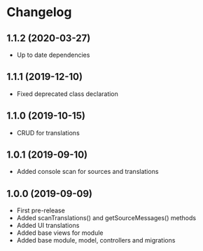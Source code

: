 Changelog
=========

## 1.1.2 (2020-03-27)
 * Up to date dependencies
 
## 1.1.1 (2019-12-10)
 * Fixed deprecated class declaration

## 1.1.0 (2019-10-15)
 * CRUD for translations
 
## 1.0.1 (2019-09-10)
 * Added console scan for sources and translations
 
## 1.0.0 (2019-09-09)
 * First pre-release
 * Added scanTranslations() and getSourceMessages() methods
 * Added UI translations
 * Added base views for module
 * Added base module, model, controllers and migrations

